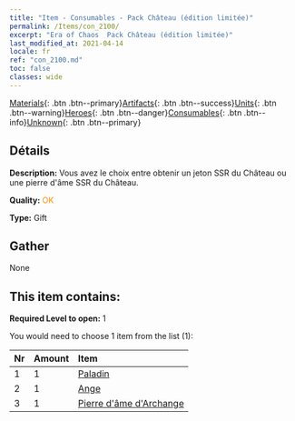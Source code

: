 ```yaml
---
title: "Item - Consumables - Pack Château (édition limitée)"
permalink: /Items/con_2100/
excerpt: "Era of Chaos  Pack Château (édition limitée)"
last_modified_at: 2021-04-14
locale: fr
ref: "con_2100.md"
toc: false
classes: wide
---
```

 [Materials](/fr/Items/){: .btn .btn--primary}[Artifacts](/fr/Items/Artifacts/){: .btn .btn--success}[Units](/fr/Items/Units/){: .btn .btn--warning}[Heroes](/fr/Items/Heroes/){: .btn .btn--danger}[Consumables](/fr/Items/Consumables/){: .btn .btn--info}[Unknown](/fr/Items/Unknown/){: .btn .btn--primary}

## Détails
 **Description:** Vous avez le choix entre obtenir un jeton SSR du Château ou une pierre d'âme SSR du Château.

 **Quality:** <span style="color: #FF8C00">OK</span>

 **Type:** Gift

## Gather

  None

## This item contains:

 **Required Level to open:** 1

 You would need to choose 1 item from the list (1):

  | Nr | Amount |     Item    |
  |:---|:-------|:------------|
  | 1 | 1 | [Paladin](/fr/Items/unt_197/) | 
  | 2 | 1 | [Ange](/fr/Items/unt_196/) | 
  | 3 | 1 | [Pierre d'âme d'Archange](/fr/Items/unt_288/) | 
